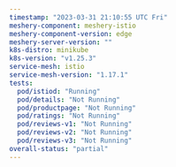 ```yaml
---
timestamp: "2023-03-31 21:10:55 UTC Fri"
meshery-component: meshery-istio
meshery-component-version: edge
meshery-server-version: ""
k8s-distro: minikube
k8s-version: "v1.25.3"
service-mesh: istio
service-mesh-version: "1.17.1"
tests:
  pod/istiod: "Running"
  pod/details: "Not Running"
  pod/productpage: "Not Running"
  pod/ratings: "Not Running"
  pod/reviews-v1: "Not Running"
  pod/reviews-v2: "Not Running"
  pod/reviews-v3: "Not Running"
overall-status: "partial"
---
```

